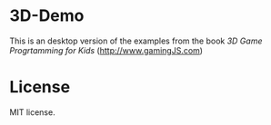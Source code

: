 # 3D-Demo

This is an desktop version of the examples from the book
_3D Game Progrtamming for Kids_ (http://www.gamingJS.com)

# License

MIT license.

